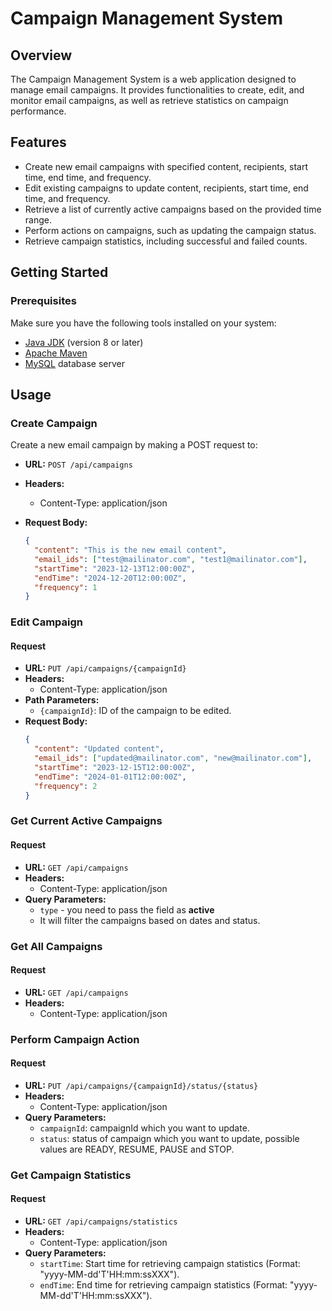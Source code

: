 # Campaign Management System

## Overview

The Campaign Management System is a web application designed to manage email campaigns. It provides functionalities to create, edit, and monitor email campaigns, as well as retrieve statistics on campaign performance.

## Features

- Create new email campaigns with specified content, recipients, start time, end time, and frequency.
- Edit existing campaigns to update content, recipients, start time, end time, and frequency.
- Retrieve a list of currently active campaigns based on the provided time range.
- Perform actions on campaigns, such as updating the campaign status.
- Retrieve campaign statistics, including successful and failed counts.

## Getting Started

### Prerequisites

Make sure you have the following tools installed on your system:

- [Java JDK](https://www.oracle.com/java/technologies/javase-downloads.html) (version 8 or later)
- [Apache Maven](https://maven.apache.org/download.cgi)
- [MySQL](https://www.mysql.com/downloads/) database server


## Usage

### Create Campaign

Create a new email campaign by making a POST request to:

- **URL:** `POST /api/campaigns`
- **Headers:**
    - Content-Type: application/json
- **Request Body:**

  ```json
  {
    "content": "This is the new email content",
    "email_ids": ["test@mailinator.com", "test1@mailinator.com"],
    "startTime": "2023-12-13T12:00:00Z",
    "endTime": "2024-12-20T12:00:00Z",
    "frequency": 1
  }

### Edit Campaign

#### Request

- **URL:** `PUT /api/campaigns/{campaignId}`
- **Headers:**
    - Content-Type: application/json
- **Path Parameters:**
    - `{campaignId}`: ID of the campaign to be edited.
- **Request Body:**
  ```json
  {
    "content": "Updated content",
    "email_ids": ["updated@mailinator.com", "new@mailinator.com"],
    "startTime": "2023-12-15T12:00:00Z",
    "endTime": "2024-01-01T12:00:00Z",
    "frequency": 2
  }

### Get Current Active Campaigns

#### Request

- **URL:** `GET /api/campaigns`
- **Headers:**
    - Content-Type: application/json
- **Query Parameters:**
    - `type` - you need to pass the field as **active**  
    - It will filter the campaigns based on dates and status.



### Get All Campaigns

#### Request

- **URL:** `GET /api/campaigns`
- **Headers:**
    - Content-Type: application/json


### Perform Campaign Action

#### Request

- **URL:** `PUT /api/campaigns/{campaignId}/status/{status}`
- **Headers:**
    - Content-Type: application/json
- **Query Parameters:**
    - `campaignId`: campaignId which you want to update.
    - `status`: status of campaign which you want to update, possible values are READY, RESUME, PAUSE and STOP.


###  Get Campaign Statistics

#### Request

- **URL:** `GET /api/campaigns/statistics`
- **Headers:**
    - Content-Type: application/json
- **Query Parameters:**
    - `startTime`: Start time for retrieving campaign statistics (Format: "yyyy-MM-dd'T'HH:mm:ssXXX").
    - `endTime`: End time for retrieving campaign statistics (Format: "yyyy-MM-dd'T'HH:mm:ssXXX").
